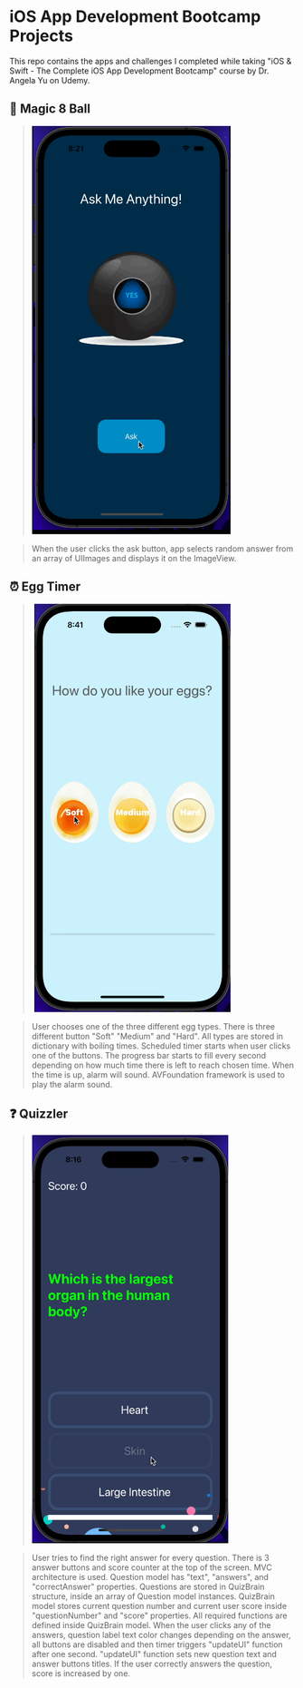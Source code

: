 # iOS App Development Bootcamp Projects

This repo contains the apps and challenges I completed while taking "iOS & Swift - The Complete iOS App Development Bootcamp" course by Dr. Angela Yu on Udemy.

## :8ball: Magic 8 Ball

> ![](./img/8magicball.gif)

> When the user clicks the ask button, app selects random answer from an array of UIImages and displays it on the ImageView.

## :alarm_clock: Egg Timer

> ![](./img/eggtimer.gif)

> User chooses one of the three different egg types. There is three different button "Soft" "Medium" and "Hard". All types are stored in dictionary with boiling times. Scheduled timer starts when user clicks one of the buttons. The progress bar starts to fill every second depending on how much time there is left to reach chosen time. When the time is up, alarm will sound. AVFoundation framework is used to play the alarm sound.

## :question: Quizzler

> ![](./img/quizzler.gif)

> User tries to find the right answer for every question. There is 3 answer buttons and score counter at the top of the screen. MVC architecture is used. Question model has "text", "answers", and "correctAnswer" properties. Questions are stored in QuizBrain structure, inside an array of Question model instances. QuizBrain model stores current question number and current user score inside "questionNumber" and "score" properties. All required functions are defined inside QuizBrain model. When the user clicks any of the answers, question label text color changes depending on the answer, all buttons are disabled and then timer triggers "updateUI" function after one second. "updateUI" function sets new question text and answer buttons titles. If the user correctly answers the question, score is increased by one.